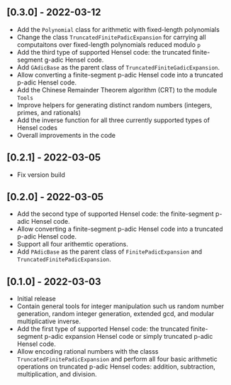 ## [0.3.0] - 2022-03-12

- Add the `Polynomial` class for arithmetic with fixed-length polynomials
- Change the class `TruncatedFinitePadicExpansion` for carrying all computaitons over fixed-length polynomials reduced modulo `p`
- Add the third type of supported Hensel code: the truncated finite-segment g-adic Hensel code.
- Add `GAdicBase` as the parent class of `TruncatedFiniteGadicExpansion`.
- Allow converting a finite-segment p-adic Hensel code into a truncated p-adic Hensel code.
- Add the Chinese Remainder Theorem algorithm (CRT) to the module `Tools`
- Improve helpers for generating distinct random numbers (integers, primes, and rationals)
- Add the inverse function for all three currently supported types of Hensel codes
- Overall improvements in the code

## [0.2.1] - 2022-03-05
- Fix version build

## [0.2.0] - 2022-03-05

- Add the second type of supported Hensel code: the finite-segment p-adic Hensel code.
- Allow converting a finite-segment p-adic Hensel code into a truncated p-adic Hensel code.
- Support all four arithemtic operations.
- Add `PAdicBase` as the parent class of `FinitePadicExpansion` and `TruncatedFinitePadicExpansion`.


## [0.1.0] - 2022-03-03

- Initial release
- Contain general tools for integer manipulation such us random number generation, random integer generation, extended gcd, and modular multiplicative inverse.
- Add the first type of supported Hensel code: the truncated finite-segment p-adic expansion Hensel code or simply truncated p-adic Hensel code.
- Allow encoding rational numbers with the classs `TruncatedFinitePadicExpansion` and perform all four basic arithmetic operations on truncated p-adic Hensel codes: addition, subtraction, multiplication, and division.
